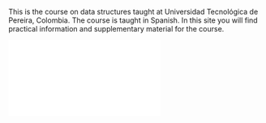 This is the course on data structures taught at Universidad Tecnológica de
Pereira, Colombia. The course is taught in Spanish. In this site you will find
practical information and supplementary material for the course.

![Setting things up](docs/setup.md)



